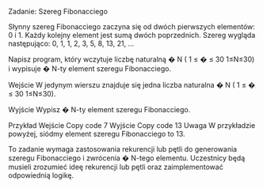 Zadanie: Szereg Fibonacciego

Słynny szereg Fibonacciego zaczyna się od dwóch pierwszych elementów: 0 i 1. Każdy kolejny element jest sumą dwóch poprzednich. Szereg wygląda następująco: 0, 1, 1, 2, 3, 5, 8, 13, 21, ...

Napisz program, który wczytuje liczbę naturalną 
�
N (
1
≤
�
≤
30
1≤N≤30) i wypisuje 
�
N-ty element szeregu Fibonacciego.

Wejście
W jedynym wierszu znajduje się jedna liczba naturalna 
�
N (
1
≤
�
≤
30
1≤N≤30).

Wyjście
Wypisz 
�
N-ty element szeregu Fibonacciego.

Przykład
Wejście
Copy code
7
Wyjście
Copy code
13
Uwaga
W przykładzie powyżej, siódmy element szeregu Fibonacciego to 13.

To zadanie wymaga zastosowania rekurencji lub pętli do generowania szeregu Fibonacciego i zwrócenia 
�
N-tego elementu. Uczestnicy będą musieli zrozumieć ideę rekurencji lub pętli oraz zaimplementować odpowiednią logikę.